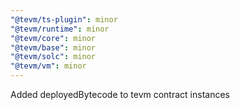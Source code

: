 ```yaml
---
"@tevm/ts-plugin": minor
"@tevm/runtime": minor
"@tevm/core": minor
"@tevm/base": minor
"@tevm/solc": minor
"@tevm/vm": minor
---
```


Added deployedBytecode to tevm contract instances
